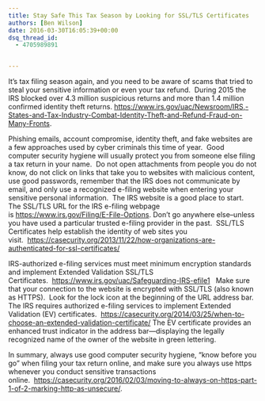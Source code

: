```yaml
---
title: Stay Safe This Tax Season by Looking for SSL/TLS Certificates
authors: [Ben Wilson]
date: 2016-03-30T16:05:39+00:00
dsq_thread_id:
  - 4705989891


---
```

It&#8217;s tax filing season again, and you need to be aware of scams that tried to steal your sensitive information or even your tax refund.  During 2015 the IRS blocked over 4.3 million suspicious returns and more than 1.4 million confirmed identity theft returns. <https://www.irs.gov/uac/Newsroom/IRS,-States-and-Tax-Industry-Combat-Identity-Theft-and-Refund-Fraud-on-Many-Fronts>.

Phishing emails, account compromise, identity theft, and fake websites are a few approaches used by cyber criminals this time of year.  Good computer security hygiene will usually protect you from someone else filing a tax return in your name.  Do not open attachments from people you do not know, do not click on links that take you to websites with malicious content, use good passwords, remember that the IRS does not communicate by email, and only use a recognized e-filing website when entering your sensitive personal information.  The IRS website is a good place to start.  The SSL/TLS URL for the IRS e-filing webpage is <https://www.irs.gov/Filing/E-File-Options>. Don’t go anywhere else&#8211;unless you have used a particular trusted e-filing provider in the past.  SSL/TLS Certificates help establish the identity of web sites you visit.  <https://casecurity.org/2013/11/22/how-organizations-are-authenticated-for-ssl-certificates/>

IRS-authorized e-filing services must meet minimum encryption standards and implement Extended Validation SSL/TLS Certificates.  <https://www.irs.gov/uac/Safeguarding-IRS-efile1>   Make sure that your connection to the website is encrypted with SSL/TLS (also known as HTTPS).  Look for the lock icon at the beginning of the URL address bar.  The IRS requires authorized e-filing services to implement Extended Validation (EV) certificates.  <https://casecurity.org/2014/03/25/when-to-choose-an-extended-validation-certificate/> The EV certificate provides an enhanced trust indicator in the address bar—displaying the legally recognized name of the owner of the website in green lettering.

In summary, always use good computer security hygiene, “know before you go” when filing your tax return online, and make sure you always use https whenever you conduct sensitive transactions online.  <https://casecurity.org/2016/02/03/moving-to-always-on-https-part-1-of-2-marking-http-as-unsecure/>.